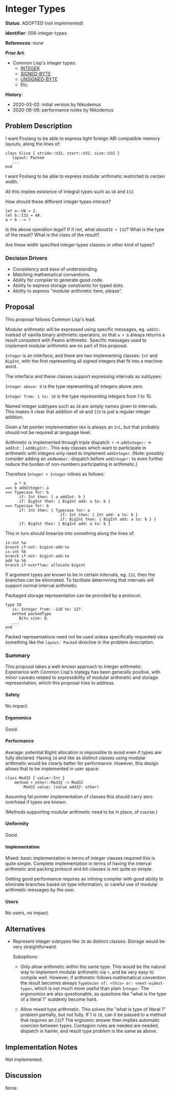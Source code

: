 # Integer Types

**Status**: ADOPTED (not implemented)

**Identifier**: 006-integer-types

**References**: none

**Prior Art**:
- Common Lisp's integer types:
  - [INTEGER](http://www.lispworks.com/documentation/HyperSpec/Body/t_intege.htm)
  - [SIGNED-BYTE](http://www.lispworks.com/documentation/HyperSpec/Body/t_sgn_by.htm)
  - [UNSIGNED-BYTE](http://www.lispworks.com/documentation/HyperSpec/Body/t_unsgn_.htm)
  - Etc.

**History**:
- 2020-03-02: initial version by Nikodemus
- 2020-06-06: performance notes by Nikodemus

## Problem Description

I want Foolang to be able to express tight foreign ABI compatible memory
layouts, along the lines of:

``` foolang
class Slice { stride::U32, start::U32, size::U32 }
   layout: Packed
   ...
end
```

I want Foolang to be able to express modular arithmetic restricted to certain
width.

All this implies existence of integral types such as `U8` and `I32`.

How should these different integer types interact?

``` foolang
let a::U8 = 2.
let b::I32 = 40.
a + b --> ?
```

Is the above operation legal? If if not, what about`I8 + I32`? What is the type
of the result? What is the _class_ of the result?

Are these width specified integer types classes or other kind of types?

### Decision Drivers

- Consistency and ease of understanding.
- Matching mathematical conventions.
- Ability for compiler to generate good code.
- Ability to express storage constraints for typed slots.
- Ability to express "modular arithmetic here, please".

## Proposal

This proposal follows Common Lisp's lead.

Modular arithmetic will be expressed using specific messages, eg. `add32:`
instead of vanilla binary arithmetic operators, so that `a + b` always returns a
result consistent with Peano arithmetic. Specific messages used to implement
modular arithmetic are no part of this proposal.

`Integer` is an interface, and there are two implementing classes: `Int` and
`BigInt`, with the first representing all signed integers that fit into a
machine word.

The interface and these classes support expressing intervals as subtypes:

`Integer above: 0` is the type representing all integers above zero.

`Integer from: 1 to: 10` is the type representing integers from 1 to 10. 

Named integer subtypes such as `I8` are simply names given to intervals. This
makes it clear that addition of `U8` and `I32` is just a regular integer
addition.

Given a fat pointer implementation `U64` is always an `Int`, but that probably
should not be required at language level.

Arithmetic is implemented through triple dispatch: `+` -> `addInteger:` ->
`addInt:` | `addBigInt:`. This way classes which want to participate in
arithmetic with integers only need to implement `addInteger`. (Note: possibly
consider adding an `addNumber:` dispatch before `addInteger:` to even further
reduce the burden of non-numbers participating in arithmetic.)

Therefore `Integer + Integer` inlines as follows:

```
    a * b
==> b addInteger: a
==> Typecase for: b
      if: Int then: { a addInt: b }
      if: BigInt then: { BigInt add: a to: b }
==> Typecase for: b
      if: Int then: { Typecase for: a
                        if: Int then: { Int add: a to: b }
                        if: BigInt then: { BigInt add: a to: b } }
      if: BigInt then: { BigInt add: a to: b }
```

This in turn should linearize into something along the lines of:

```
is-int %a
branch if-not: bigint-add-to
is-int %b
branch if-not: bigint-add-to
add %a %b
branch if-overflow: allocate-bigint
```

If argument types are known to be in certain intervals, eg. `I32`, then the
branches can be eliminated. To facilitate determining that intervals will
support normal interval arithmetic.

Packaged storage representation can be provided by a protocol:

``` foolang
type I8
   is: Integer from: -128 to: 127.
   method packedType
      Bits size: 8.
   ...
end
```

Packed representations need not be used unless specifically requested via
something like the `layout: Packed` directive in the problem description.

### Summary

This proposal takes a well-known approach to Integer arithmetic. Experience
with Common Lisp's stategy has been generally positive, with minor caveats
related to expressibility of modular arithmetic and storage representation,
which this proposal tries to address.

#### Safety

No impact.

#### Ergonomics

Good.

#### Performance

Average: potential BigInt allocation is impossible to avoid even if types are
fully declared. Having `I8` and like as distinct classes using modular
arithmetic would be clearly better for performance. However, this design allows
that to be implemented in user space:

```
class Mod32 { value::Int }
    method + other::Mod32 -> Mod32
        Mod32 value: (value add32: other)
```

Assuming fat pointer implementation of classes this should carry zero overhead
if types are known.

(Methods supporting modular arithmetic need to be in place, of course.)

#### Uniformity

Good.

#### Implementation

Mixed: basic implementation in terms of integer classes required this is quite
simple. Complete implementation in terms of having the interval arithmetic and
packing protocol and bit-classes is not quite so simple.

Getting good performance requires an inlining compiler with good ability
to eliminate branches based on type information, or careful use of modular
arithmetic messages by the user.

#### Users

No users, no impact.

## Alternatives

- Represent integer subtypes like `I8` as distinct classes. Storage would
  be very straightforward.

  Suboptions:

  - Only allow arithmetic within the same type. This would be the natural way to
    implement modular arithmetic via `+`, and be very easy to compile well.
    However, if arithmetic follows mathematical convention the result becomes
    always `TypeUnion of: <this> or: <next-widest-type>`, which is not much more
    useful than plain `Integer`. The ergonomics are also questionable, as
    questions like "what is the type of a literal 1" suddenly become hard.

  - Allow mixed type arithmetic. This solves the "what is type of literal 1"
    problem partially, but not fully. If 1 is `I8`, can it be passed to a method
    that requires an `I32`? The ergnomic answer then implies automatic coercion
    between types. Contagion rules are needed are needed, dispatch is hairier,
    and result type problem is the same as above.

## Implementation Notes

Not implemented.

## Discussion

None.
